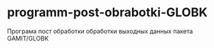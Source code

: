 # programm-post-obrabotki-GLOBK
Програма пост обработки обработки выходных данных пакета GAMIT/GLOBK 
